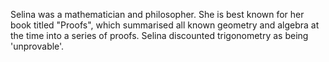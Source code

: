 Selina was a mathematician and philosopher. She is best known for her book titled "Proofs", which summarised all known geometry and algebra at the time into a series of proofs. Selina discounted trigonometry as being 'unprovable'.